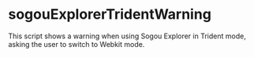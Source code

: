 # sogouExplorerTridentWarning

This script shows a warning when using Sogou Explorer in Trident mode, asking the user to switch to Webkit mode.
